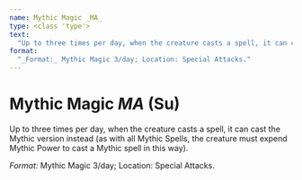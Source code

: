 ```yaml
---
name: Mythic Magic _MA_
type: <class 'type'>
text:
  "Up to three times per day, when the creature casts a spell, it can cast the Mythic version instead (as with all Mythic Spells, the creature must expend Mythic Power to cast a Mythic spell in this way)."
format:
  "_Format:_ Mythic Magic 3/day; Location: Special Attacks."
---
```

 
# Mythic Magic _MA_ (Su)
Up to three times per day, when the creature casts a spell, it can cast the Mythic version instead (as with all Mythic Spells, the creature must expend Mythic Power to cast a Mythic spell in this way).

_Format:_ Mythic Magic 3/day; Location: Special Attacks.